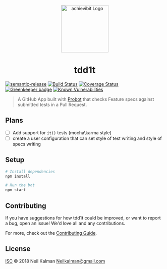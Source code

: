 <p align="center">
  <a href="https://github/apps/l1ntit" target="blank"><img src="https://github.com/k1b1b0t.png" width="150" alt="achievibit Logo" />
  </a>
  <h1 align="center">tdd1t</h1>
</p>

[![semantic-release](https://img.shields.io/badge/%20%20%F0%9F%93%A6%F0%9F%9A%80-semantic--release-e10079.svg)](https://github.com/semantic-release/semantic-release)
[![Build Status](https://travis-ci.org/Kibibit/tdd1t.svg?branch=master)](https://travis-ci.org/Kibibit/tdd1t)
[![Coverage Status](https://coveralls.io/repos/github/Kibibit/tdd1t/badge.svg?branch=master)](https://coveralls.io/github/Kibibit/tdd1t?branch=master) [![Greenkeeper badge](https://badges.greenkeeper.io/Kibibit/tdd1t.svg)](https://greenkeeper.io/)
[![Known Vulnerabilities](https://snyk.io/test/github/kibibit/tdd1t/badge.svg)](https://snyk.io/test/github/kibibit/tdd1t)

> A GitHub App built with [Probot](https://github.com/probot/probot) that checks Feature specs against submitted tests in a Pull Request.

## Plans
- [ ] Add support for `it()` tests (mocha\karma style)
- [ ] create a user configuration that can set style of test writing and style of specs writing

## Setup

```sh
# Install dependencies
npm install

# Run the bot
npm start
```

## Contributing

If you have suggestions for how tdd1t could be improved, or want to report a bug, open an issue! We'd love all and any contributions.

For more, check out the [Contributing Guide](CONTRIBUTING.md).

## License

[ISC](LICENSE) © 2018 Neil Kalman <Neilkalman@gmail.com>
